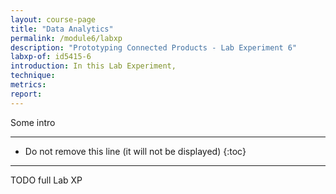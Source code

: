 ```yaml
---
layout: course-page
title: "Data Analytics"
permalink: /module6/labxp
description: "Prototyping Connected Products - Lab Experiment 6"
labxp-of: id5415-6
introduction: In this Lab Experiment,
technique:
metrics:
report:
---
```


Some intro

---

* Do not remove this line (it will not be displayed)
{:toc}

---

TODO full Lab XP
